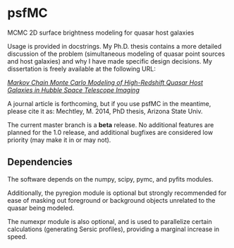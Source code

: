 psfMC
=====

MCMC 2D surface brightness modeling for quasar host galaxies

Usage is provided in docstrings. My Ph.D. thesis contains a more detailed discussion of the problem (simultaneous modeling of quasar point sources and host galaxies) and why I have made specific design decisions. My dissertation is freely available at the following URL:

[*Markov Chain Monte Carlo Modeling of High-Redshift Quasar Host Galaxies in Hubble Space Telescope Imaging*](http://repository.asu.edu/attachments/126037/content/Mechtley_asu_0010E_13571.pdf)

A journal article is forthcoming, but if you use psfMC in the meantime, please cite it as:
Mechtley, M. 2014, PhD thesis, Arizona State Univ.

The current master branch is a **beta** release. No additional features are planned for the 1.0 release, and additional bugfixes are considered low priority (may make it in or may not).

Dependencies
------------

The software depends on the numpy, scipy, pymc, and pyfits modules.

Additionally, the pyregion module is optional but strongly recommended for ease of masking out foreground or background objects unrelated to the quasar being modeled.

The numexpr module is also optional, and is used to parallelize certain calculations (generating Sersic profiles), providing a marginal increase in speed.
